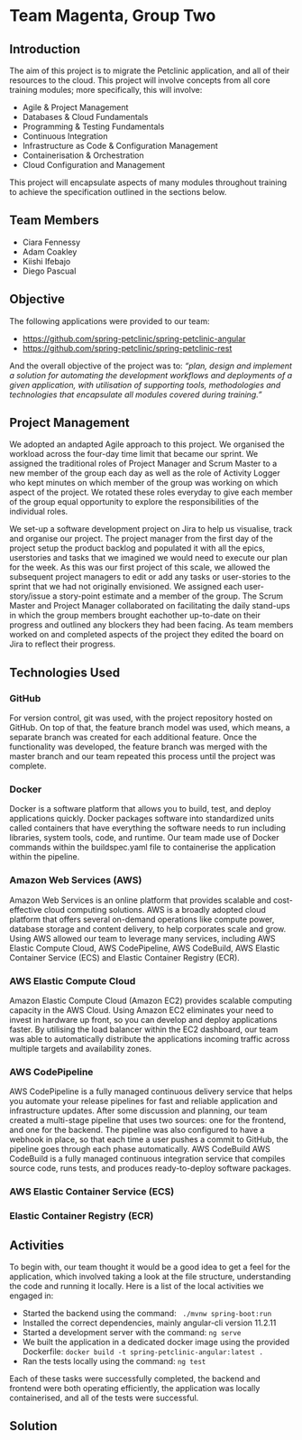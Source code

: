 # Team Magenta, Group Two
## Introduction 
The aim of this project is to migrate the Petclinic application, and all of their resources to the cloud. This project will involve concepts from all core training modules; more specifically, this will involve:
* Agile & Project Management 
* Databases & Cloud Fundamentals
* Programming & Testing Fundamentals
* Continuous Integration
* Infrastructure as Code & Configuration Management
* Containerisation & Orchestration
* Cloud Configuration and Management

This project will encapsulate aspects of many modules throughout training to achieve the specification outlined in the sections below.

## Team Members
* Ciara Fennessy
* Adam Coakley
* Kiishi Ifebajo
* Diego Pascual

## Objective
The following applications were provided to our team:
* https://github.com/spring-petclinic/spring-petclinic-angular
* https://github.com/spring-petclinic/spring-petclinic-rest

And the overall objective of the project was to: *“plan, design and implement a solution for automating the development workflows and deployments of a given application, with utilisation of supporting tools, methodologies and technologies that encapsulate all modules covered during training.”*

## Project Management
We adopted an andapted Agile approach to this project. We organised the workload across the four-day time limit that became our sprint.  We assigned the traditional roles of Project Manager and Scrum Master to a new member of the group each day as well as the role of Activity Logger who kept minutes on which member of the group was working on which aspect of the project. We rotated these roles everyday to give each member of the group equal opportunity to explore the responsibilities of the individual roles. 

We set-up a software development project on Jira to help us visualise, track and organise our project. The project manager from the first day of the project setup the product backlog and populated it with all the epics, userstories and tasks that we imagined we would need to execute our plan for the week. As this was our first project of this scale, we allowed the subsequent project managers to edit or add any tasks or user-stories to the sprint that we had not originally envisioned. We assigned each user-story/issue a story-point estimate and a member of the group. The Scrum Master and Project Manager collaborated on facilitating the daily stand-ups in which the group members brought eachother up-to-date on their progress and outlined any blockers they had been facing. As team members worked on and completed aspects of the project they edited the board on Jira to reflect their progress.  

## Technologies Used 
### GitHub
For version control, git was used, with the project repository hosted on GitHub. On top of that, the feature branch model was used, which means, a separate branch was created for each additional feature. Once the functionality was developed, the feature branch was merged with the master branch and our team repeated this process until the project was complete.

### Docker
Docker is a software platform that allows you to build, test, and deploy applications quickly. Docker packages software into standardized units called containers that have everything the software needs to run including libraries, system tools, code, and runtime. Our team made use of Docker commands within the buildspec.yaml file to containerise the application within the pipeline.

### Amazon Web Services (AWS)
Amazon Web Services is an online platform that provides scalable and cost-effective cloud computing solutions. AWS is a broadly adopted cloud platform that offers several on-demand operations like compute power, database storage and content delivery, to help corporates scale and grow. Using AWS allowed our team to leverage many services, including AWS Elastic Compute Cloud, AWS CodePipeline, AWS CodeBuild, AWS Elastic Container Service (ECS) and Elastic Container Registry (ECR).

### AWS Elastic Compute Cloud
Amazon Elastic Compute Cloud (Amazon EC2) provides scalable computing capacity in the AWS Cloud. Using Amazon EC2 eliminates your need to invest in hardware up front, so you can develop and deploy applications faster. By utilising the load balancer within the EC2 dashboard, our team was able to automatically distribute the applications incoming traffic across multiple targets and availability zones.

### AWS CodePipeline
AWS CodePipeline is a fully managed continuous delivery service that helps you automate your release pipelines for fast and reliable application and infrastructure updates. After some discussion and planning, our team created a multi-stage pipeline that uses two sources: one for the frontend, and one for the backend. The pipeline was also configured to have a webhook in place, so that each time a user pushes a commit to GitHub, the pipeline goes through each phase automatically.
AWS CodeBuild
AWS CodeBuild is a fully managed continuous integration service that compiles source code, runs tests, and produces ready-to-deploy software packages. 

### AWS Elastic Container Service (ECS)

### Elastic Container Registry (ECR)

## Activities
To begin with, our team thought it would be a good idea to get a feel for the application, which involved taking a look at the file structure, understanding the code and running it locally. Here is a list of the local activities we engaged in:
* Started the backend using the command: ``` ./mvnw spring-boot:run```
* Installed the correct dependencies, mainly angular-cli version 11.2.11
* Started a development server with the command: ```ng serve```
* We built the application in a dedicated docker image using the provided Dockerfile: ```docker build -t spring-petclinic-angular:latest .```
* Ran the tests locally using the command: ```ng test```

Each of these tasks were successfully completed, the backend and frontend were both operating efficiently, the application was locally containerised, and all of the tests were successful. 

## Solution 





